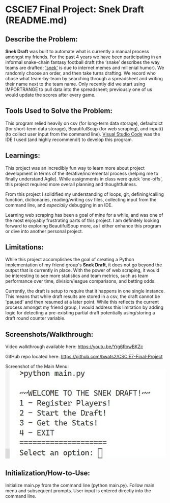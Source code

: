 # CSCIE7 Final Project: Snek Draft (README.md)

## Describe the Problem:
**Snek Draft** was built to automate what is currently a manual process amongst my friends. For the past 4 years we have been participating in an informal snake-chain fantasy football draft (the ‘snake’ describes the way teams are drafted; ['snek'](https://knowyourmeme.com/memes/snek) is due to internet memes and millenial humor). We randomly choose an order, and then take turns drafting. We record who chose what team-by-team by searching through a spreadsheet and writing their name next to the team name. Only recently did we start using IMPORTRANGE to pull data into the spreadsheet; previously one of us would update the scores after every game.

## Tools Used to Solve the Problem: 
This program relied heavily on csv (for long-term data storage), defaultdict (for short-term data storage), BeautifulSoup (for web scraping), and input() (to collect user input from the command line). [Visual Studio Code](https://code.visualstudio.com/) was the IDE I used (and highly recommend!) to develop this program. 

## Learnings:
This project was an incredibly fun way to learn more about project development in terms of the iterative/incremental process (helping me to finally understand Agile). While assignments in class were quick 'one-offs', this project required more overall planning and thoughtfulness.

From this project I solidified my understanding of loops, git, defining/calling function, dictionaries, reading/writing csv files, collecting input from the command line, and *especially* debugging in an IDE.

Learning web scraping has been a goal of mine for a while, and was one of the most enjoyably frustrating parts of this project. I am definitely looking forward to exploring BeautifulSoup more, as I either enhance this program or dive into another personal project.

## Limitations:
While this project accomplishes the goal of creating a Python implementation of my friend group's **Snek Draft**, it does not go beyond the output that is currently in place. With the power of web scraping, it would be interesting to see more statistics and team metrics, such as team performance over time, division/league comparisons, and betting odds.

Currently, the draft is setup to require that it happens in one single instance. This means that while draft results are stored in a csv, the draft cannot be 'paused' and then resumed at a later point. While this reflects the current process amongst my friend group, I would address this limitation by adding logic for detecting a pre-existing partial draft potentially using/storing a draft round counter variable.

## Screenshots/Walkthrough:
Video walkthrough available here: https://youtu.be/Yrg6RowBKZc

GitHub repo located here: https://github.com/bwats2/CSCIE7-Final-Project

Screenshot of the Main Menu:![Image of the text-based main menu](/mainmenu.jpg "Main Menu")

## Initialization/How-to-Use:
Initialize main.py from the command line (python main.py). Follow main menu and subsequent prompts. User input is entered directly into the command line.

